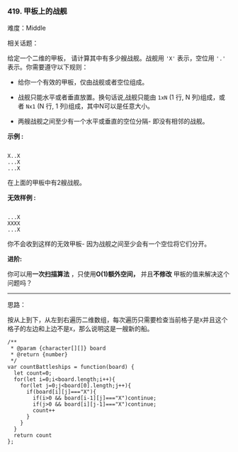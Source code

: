 ### 419. 甲板上的战舰

难度：Middle

相关话题：

给定一个二维的甲板， 请计算其中有多少艘战舰。战舰用 `'X'` 表示，空位用 `'.'` 表示。你需要遵守以下规则：




* 给你一个有效的甲板，仅由战舰或者空位组成。

* 战舰只能水平或者垂直放置。换句话说,战舰只能由 `1xN`  (1 行, N 列)组成，或者 `Nx1`  (N 行, 1 列)组成，其中N可以是任意大小。

* 两艘战舰之间至少有一个水平或垂直的空位分隔- 即没有相邻的战舰。





**示例 :** 



```

X..X
...X
...X
```


在上面的甲板中有2艘战舰。



**无效样例 :** 



```

...X
XXXX
...X
```


你不会收到这样的无效甲板- 因为战舰之间至少会有一个空位将它们分开。



**进阶:** 



你可以用**一次扫描算法** ，只使用**O(1)额外空间，** 并且**不修改** 甲板的值来解决这个问题吗？




-----

思路：

按从上到下，从左到右遍历二维数组，每次遍历只需要检查当前格子是`X`并且这个格子的左边和上边不是`X`，那么说明这是一艘新的船。

```
/**
 * @param {character[][]} board
 * @return {number}
 */
var countBattleships = function(board) {
  let count=0;
  for(let i=0;i<board.length;i++){
    for(let j=0;j<board[0].length;j++){
      if(board[i][j]==="X"){
        if(i>0 && board[i-1][j]==="X")continue;
        if(j>0 && board[i][j-1]==="X")continue;
        count++
      }
    }
  }
  return count
};
```


